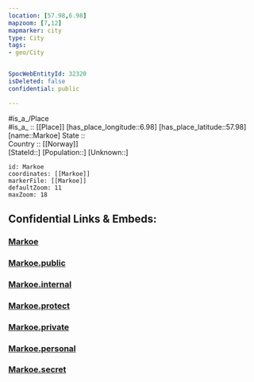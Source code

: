 ```yaml
---
location: [57.98,6.98] 
mapzoom: [7,12] 
mapmarker: city 
type: City
tags:
- geo/City


SpocWebEntityId: 32320
isDeleted: false
confidential: public

---
```

#is_a_/Place  
#is_a_ :: [[Place]] 
[has_place_longitude::6.98] 
[has_place_latitude::57.98] 
[name::Markoe] 
State ::  
Country :: [[Norway]]  
[StateId::] 
[Population::] 
[Unknown::] 


```leaflet
id: Markoe
coordinates: [[Markoe]] 
markerFile: [[Markoe]] 
defaultZoom: 11 
maxZoom: 18
```


## Confidential Links & Embeds: 

### [Markoe](/_Standards/Earth/Continent/Europe/Europe~North/Norway/City/Markoe.md) 

### [Markoe.public](/_public/Earth/Continent/Europe/Europe~North/Norway/City/Markoe.public.md) 

### [Markoe.internal](/_internal/Earth/Continent/Europe/Europe~North/Norway/City/Markoe.internal.md) 

### [Markoe.protect](/_protect/Earth/Continent/Europe/Europe~North/Norway/City/Markoe.protect.md) 

### [Markoe.private](/_private/Earth/Continent/Europe/Europe~North/Norway/City/Markoe.private.md) 

### [Markoe.personal](/_personal/Earth/Continent/Europe/Europe~North/Norway/City/Markoe.personal.md) 

### [Markoe.secret](/_secret/Earth/Continent/Europe/Europe~North/Norway/City/Markoe.secret.md)

